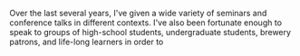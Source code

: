 Over the last several years, I've given a wide variety of seminars and conference talks in different contexts. I've also been fortunate enough to speak to groups of high-school students, undergraduate students, brewery patrons, and life-long learners in order to 

